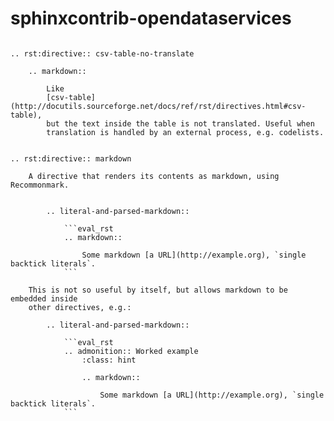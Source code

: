 sphinxcontrib-opendataservices
==============================

`````eval_rst

.. rst:directive:: csv-table-no-translate

    .. markdown::

        Like
        [csv-table](http://docutils.sourceforge.net/docs/ref/rst/directives.html#csv-table),
        but the text inside the table is not translated. Useful when
        translation is handled by an external process, e.g. codelists.


.. rst:directive:: markdown

    A directive that renders its contents as markdown, using Recommonmark.


        .. literal-and-parsed-markdown::

            ```eval_rst
            .. markdown::

                Some markdown [a URL](http://example.org), `single backtick literals`. 
            ```

    This is not so useful by itself, but allows markdown to be embedded inside
    other directives, e.g.:

        .. literal-and-parsed-markdown::

            ```eval_rst
            .. admonition:: Worked example
                :class: hint

                .. markdown::

                    Some markdown [a URL](http://example.org), `single backtick literals`.
            ```
`````


